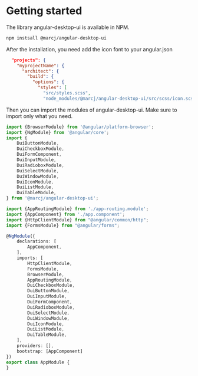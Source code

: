 <h1>Getting started</h1>


<p>
    The library angular-desktop-ui is available in NPM.
</p>

```bash
npm instsall @marcj/angular-desktop-ui
```

<p>
    After the installation, you need add the icon font to your angular.json
</p>

```json
  "projects": {
    "myprojectName": {
      "architect": {
        "build": {
          "options": {
            "styles": [
              "src/styles.scss",
              "node_modules/@marcj/angular-desktop-ui/src/scss/icon.scss"
```

<p>
    Then you can import the modules of angular-desktop-ui. Make sure to import only what you need.
</p>


```typescript
import {BrowserModule} from '@angular/platform-browser';
import {NgModule} from '@angular/core';
import {
    DuiButtonModule,
    DuiCheckboxModule,
    DuiFormComponent,
    DuiInputModule,
    DuiRadioboxModule,
    DuiSelectModule,
    DuiWindowModule,
    DuiIconModule,
    DuiListModule,
    DuiTableModule,
} from '@marcj/angular-desktop-ui';

import {AppRoutingModule} from './app-routing.module';
import {AppComponent} from './app.component';
import {HttpClientModule} from "@angular/common/http";
import {FormsModule} from "@angular/forms";

@NgModule({
    declarations: [
        AppComponent,
    ],
    imports: [
        HttpClientModule,
        FormsModule,
        BrowserModule,
        AppRoutingModule,
        DuiCheckboxModule,
        DuiButtonModule,
        DuiInputModule,
        DuiFormComponent,
        DuiRadioboxModule,
        DuiSelectModule,
        DuiWindowModule,
        DuiIconModule,
        DuiListModule,
        DuiTableModule,
    ],
    providers: [],
    bootstrap: [AppComponent]
})
export class AppModule {
}

```
